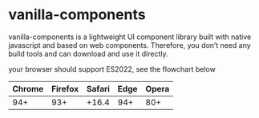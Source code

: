 # vanilla-components

vanilla-components is a lightweight UI component library built with native javascript and based on web components. Therefore, you don’t need any build tools and can download and use it directly.

your browser should support ES2022, see the flowchart below

| Chrome | Firefox | Safari | Edge | Opera |
| ------ | ------- | ------ | ---- | ----- |
| 94+    | 93+     | +16.4  | 94+  | 80+   |
